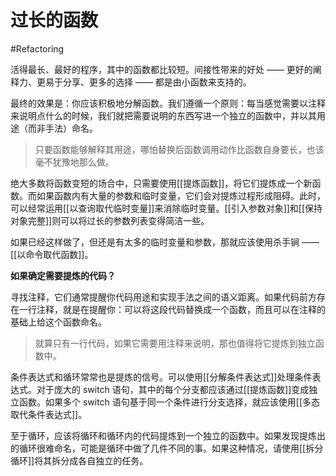 # 过长的函数
#Refactoring 

活得最长、最好的程序，其中的函数都比较短。间接性带来的好处 —— 更好的阐释力、更易于分享、更多的选择 —— 都是由小函数来支持的。

最终的效果是：你应该积极地分解函数。我们遵循一个原则：每当感觉需要以注释来说明点什么的时候，我们就把需要说明的东西写进一个独立的函数中，并以其用途（而非手法）命名。

> 只要函数能够解释其用途，哪怕替换后函数调用动作比函数自身要长，也该毫不犹豫地那么做。

绝大多数将函数变短的场合中，只需要使用[[提炼函数]]，将它们提炼成一个新函数。而如果函数内有大量的参数和临时变量，它们会对提炼过程形成阻碍。此时，可以经常运用[[以查询取代临时变量]]来消除临时变量。[[引入参数对象]]和[[保持对象完整]]则可以将过长的参数列表变得简洁一些。

如果已经这样做了，但还是有太多的临时变量和参数，那就应该使用杀手锏 —— [[以命令取代函数]]。

**如果确定需要提炼的代码？**

寻找注释，它们通常提醒你代码用途和实现手法之间的语义距离。如果代码前方存在一行注释，就是在提醒你：可以将这段代码替换成一个函数，而且可以在注释的基础上给这个函数命名。

> 就算只有一行代码，如果它需要用注释来说明，那也值得将它提炼到独立函数中。

条件表达式和循环常常也是提炼的信号。可以使用[[分解条件表达式]]处理条件表达式。对于庞大的 switch 语句，其中的每个分支都应该通过[[提炼函数]]变成独立函数。如果多个 switch 语句基于同一个条件进行分支选择，就应该使用[[多态取代条件表达式]]。

至于循环，应该将循环和循环内的代码提炼到一个独立的函数中。如果发现提炼出的循环很难命名，可能是循环中做了几件不同的事。如果这种情况，请使用[[拆分循环]]将其拆分成各自独立的任务。